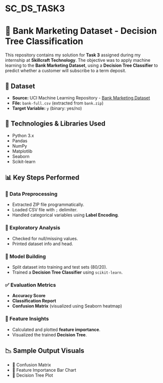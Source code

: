 # SC_DS_TASK3
# 🤖 Bank Marketing Dataset - Decision Tree Classification

This repository contains my solution for **Task 3** assigned during my internship at **Skillcraft Technology**. The objective was to apply machine learning to the **Bank Marketing Dataset**, using a **Decision Tree Classifier** to predict whether a customer will subscribe to a term deposit.

## 📂 Dataset
- **Source:** UCI Machine Learning Repository - [Bank Marketing Dataset](https://archive.ics.uci.edu/ml/datasets/bank+marketing)
- **File:** `bank-full.csv` (extracted from `bank.zip`)
- **Target Variable:** `y` (binary: yes/no)

## 🧰 Technologies & Libraries Used
- Python 3.x
- Pandas
- NumPy
- Matplotlib
- Seaborn
- Scikit-learn

## 📊 Key Steps Performed

### 🧹 Data Preprocessing
- Extracted ZIP file programmatically.
- Loaded CSV file with `;` delimiter.
- Handled categorical variables using **Label Encoding**.

### 🔎 Exploratory Analysis
- Checked for null/missing values.
- Printed dataset info and head.

### 🤖 Model Building
- Split dataset into training and test sets (80/20).
- Trained a **Decision Tree Classifier** using `scikit-learn`.

### ✅ Evaluation Metrics
- **Accuracy Score**
- **Classification Report**
- **Confusion Matrix** (visualized using Seaborn heatmap)

### 📌 Feature Insights
- Calculated and plotted **feature importance**.
- Visualized the trained **Decision Tree**.

## 📉 Sample Output Visuals
- 🔷 Confusion Matrix
- 🔷 Feature Importance Bar Chart
- 🔷 Decision Tree Plot


